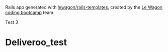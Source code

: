 Rails app generated with [lewagon/rails-templates](https://github.com/lewagon/rails-templates), created by the [Le Wagon coding bootcamp](https://www.lewagon.com) team.

Test 3
# Deliveroo_test
